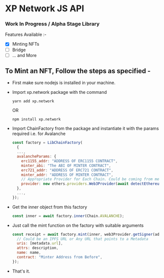 # XP Network JS API

### Work In Progress / Alpha Stage Library

Features Available :-
- [X] Minting NFTs
- [ ] Bridge
- [ ] ... and More

## To Mint an NFT, Follow the steps as specified -

- First make sure nodejs is installed in your machine.


- Import xp.network package with the command

  ```
  yarn add xp.network
  ```

  OR

  ```
  npm install xp.network
  ```

- Import ChainFactory from the package and instantiate it with the params required i.e. for Avalanche

  ```javascript
  const factory = LibChainFactory(
    {
    ...,
    avalancheParams: {
      erc1155_addr: "ADDRESS OF ERC1155 CONTRACT",
      minter_abi: "The ABI OF MINTER CONTRACT",
      erc721_addr: "ADDRESS OF ERC721 CONTRACT",
      minter_addr: "ADDRESS OF MINTER CONTRACT",
      // Appropriate Provider for Each Chain. Could be coming from metamask/tron-link wallet. Here we are using metamask.
      provider: new ethers.providers.Web3Provider(await detectEthereumProvider()),
    },
    ...,
  });
  ```

- Get the inner object from this factory

  ```javascript
  const inner = await factory.inner(Chain.AVALANCHE);
  ```

- Just call the mint function on the factory with suitable arguments

  ```javascript
  const receipt = await factory.mint(inner, web3Provider.getSigner(address), {
    // Could be an IPFS URL or Any URL that points to a Metadata
    uris: [metadata.url],
    attrs: description,
    name: name,
    contract: "Minter Address from Before",
  });
  ```

- That's it.

